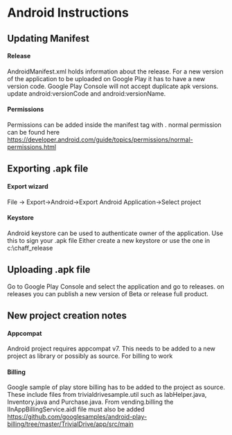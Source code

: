 
Android Instructions
=======

## Updating Manifest

 #### Release
AndroidManifest.xml holds information about the release.
For a new version of the application to be uploaded on Google Play it has to
have a new version code. Google Play Console will not accept duplicate apk versions.
update android:versionCode and android:versionName.
 
 #### Permissions
 Permissions can be added inside the manifest tag with <uses-permission android:name="android.permission.SOMETHING" />.
 normal permission can be found here https://developer.android.com/guide/topics/permissions/normal-permissions.html

## Exporting .apk file

  #### Export wizard
File -> Export->Android->Export Android Application->Select project
  
  #### Keystore
Android keystore can be used to authenticate owner of the application.
Use this to sign your .apk file Either create a new keystore or use the one in c:\\chaff_release


## Uploading .apk file

Go to Google Play Console and select the application and go to releases.
on releases you can publish a new version of Beta or release full product.


## New project creation notes

   #### Appcompat
Android project requires appcompat v7. This needs to be added to a new project as library or possibly as source.
For billing to work

   #### Billing
Google sample of play store billing has to be added to the project as source. These include files from trivialdrivesample.util such as IabHelper.java, Inventory.java and Purchase.java. From vending.billing the lInAppBillingService.aidl file must also be added
https://github.com/googlesamples/android-play-billing/tree/master/TrivialDrive/app/src/main
